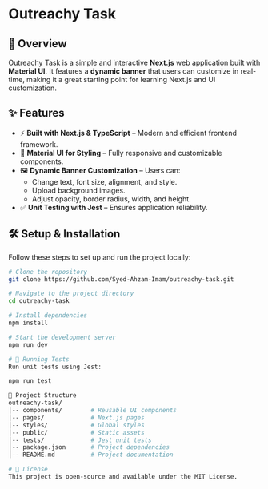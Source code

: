 # Outreachy Task

## 🚀 Overview
Outreachy Task is a simple and interactive **Next.js** web application built with **Material UI**. It features a **dynamic banner** that users can customize in real-time, making it a great starting point for learning Next.js and UI customization.

## ✨ Features
- ⚡ **Built with Next.js & TypeScript** – Modern and efficient frontend framework.
- 🎨 **Material UI for Styling** – Fully responsive and customizable components.
- 🖼️ **Dynamic Banner Customization** – Users can:
  - Change text, font size, alignment, and style.
  - Upload background images.
  - Adjust opacity, border radius, width, and height.
- ✅ **Unit Testing with Jest** – Ensures application reliability.

## 🛠️ Setup & Installation
Follow these steps to set up and run the project locally:

```sh
# Clone the repository
git clone https://github.com/Syed-Ahzam-Imam/outreachy-task.git

# Navigate to the project directory
cd outreachy-task

# Install dependencies
npm install

# Start the development server
npm run dev

# 🧪 Running Tests
Run unit tests using Jest:

npm run test

📂 Project Structure
outreachy-task/
│-- components/        # Reusable UI components
│-- pages/             # Next.js pages
│-- styles/            # Global styles
│-- public/            # Static assets
│-- tests/             # Jest unit tests
│-- package.json       # Project dependencies
│-- README.md          # Project documentation

# 📜 License
This project is open-source and available under the MIT License.

